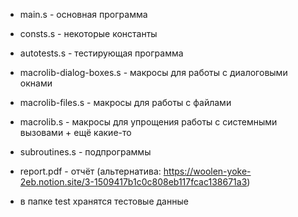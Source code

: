 - main.s - основная программа
- consts.s - некоторые константы
- autotests.s - тестирующая программа
- macrolib-dialog-boxes.s - макросы для работы с диалоговыми окнами
- macrolib-files.s - макросы для работы с файлами
- macrolib.s - макросы для упрощения работы с системными вызовами + ещё какие-то
- subroutines.s - подпрограммы
- report.pdf - отчёт (альтернатива: https://woolen-yoke-2eb.notion.site/3-1509417b1c0c808eb117fcac138671a3)

- в папке test хранятся тестовые данные
